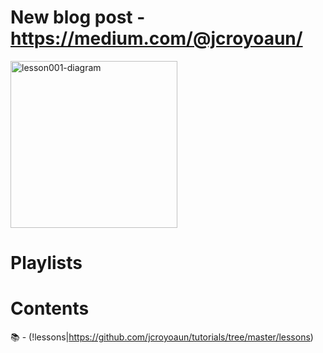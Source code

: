 # New blog post - https://medium.com/@jcroyoaun/

<img width="267" alt="lesson001-diagram" src="https://github.com/user-attachments/assets/d0d7c6fc-34d9-4a7c-98ad-51fb5c664037">

# Playlists

# Contents
📚 - (!lessons|https://github.com/jcroyoaun/tutorials/tree/master/lessons)
